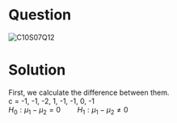 # Question  
![C10S07Q12](https://github.com/user-attachments/assets/48ee65e0-df88-4b1c-8902-535c4d405498)

# Solution  
First, we calculate the difference between them.  
c = -1, -1, -2, 1, -1, -1, 0, -1  
$H_0:\mu_1 - \mu_2 = 0 \quad \quad H_1:\mu_1 - \mu_2 \neq 0$